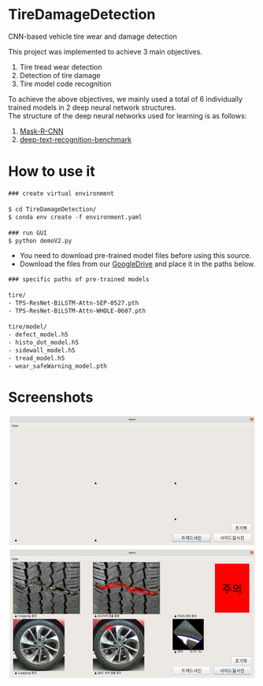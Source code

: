 # TireDamageDetection
CNN-based vehicle tire wear and damage detection

This project was implemented to achieve 3 main objectives.
1. Tire tread wear detection
2. Detection of tire damage
3. Tire model code recognition

To achieve the above objectives, we mainly used a total of 6 individually trained models in 2 deep neural network structures.   
The structure of the deep neural networks used for learning is as follows:
1. [Mask-R-CNN](https://github.com/matterport/Mask_RCNN)
2. [deep-text-recognition-benchmark](https://github.com/clovaai/deep-text-recognition-benchmark)

# How to use it 
```
### create virtual environment

$ cd TireDamageDetection/
$ conda env create -f environment.yaml

### run GUI
$ python demoV2.py 
```

- You need to download pre-trained model files before using this source.
- Download the files from our [GoogleDrive](https://drive.google.com/drive/folders/1IOjWcwxxYZwVwmchod_6d-pJG5o9Q9kA?usp=sharing) and place it in the paths below.

```
### specific paths of pre-trained models

tire/
- TPS-ResNet-BiLSTM-Attn-SEP-0527.pth
- TPS-ResNet-BiLSTM-Attn-WHOLE-0607.pth

tire/model/
- defect_model.h5
- histo_dot_model.h5
- sidewall_model.h5
- tread_model.h5
- wear_safeWarning_model.pth
```

# Screenshots

![screenshot1](images/screenshot1.png)
![screenshot2](images/screenshot2.png)
